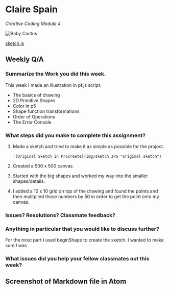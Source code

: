 # Claire Spain
*Creative Coding Module 4*

![Baby Cactus](https://s3-us-west-1.amazonaws.com/gitwebsite/Cactus-Logo.png?versionId=null "Caspian")

[sketch.js](file:///Users/claire/Docs/Coding/120-work/hw-4/index.html)
## Weekly Q/A
### Summarize the Work you did this week.
This week I made an illustration in pf.js script.
- The basics of drawing
- 2D Primitive Shapes
- Color in p5
- Shape function transformations
- Order of Operations
- The Error Console
### What steps did you make to complete this assignment?
 1. Made a sketch and tried to make it as simple as possible for the project.

        ![Original Sketch in Procreate](img/sketch.JPG "original sketch")
  2. Created a 500 x 500 canvas.
 3. Started with the big shapes and worked my way into the smaller shapes/details.
 <!-- ```html
      /*  */making the overall shape.
      push();
      // make sweater pink
      fill( 'rgb(236, 185, 199)' );
          // remove stroke
          noStroke();
      //Shape for the sweater
      beginShape();
      vertex( 85, 375);
      vertex( 125, 400);
      vertex( 245, 435);
``` -->

  4. I added a 10 x 10 grid on top of the drawing and found the points and then mulitplied those numbers by 50 in order to get the point onto my canvas.

### Issues? Resolutions? Classmate feedback?

### Anything in particular that you would like to discuss further?
For the most part I used beginShape to create the sketch. I wanted to make sure I was
### What issues did you help your fellow classmates out this week?

## Screenshot of Markdown file in Atom
